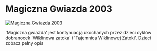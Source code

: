 Magiczna Gwiazda 2003 
=============
[![Magiczna Gwiazda 2003 ](http://vidos.pl/images/player.gif)](http://vidos.pl/magiczna-gwiazda-2003)

 'Magiczna gwiazda' jest kontynuacją ukochanych przez dzieci cyklów dobranocek 'Wiklinowa zatoka' i 'Tajemnica Wiklinowej Zatoki'. Dzieci zobacz pełny opis
